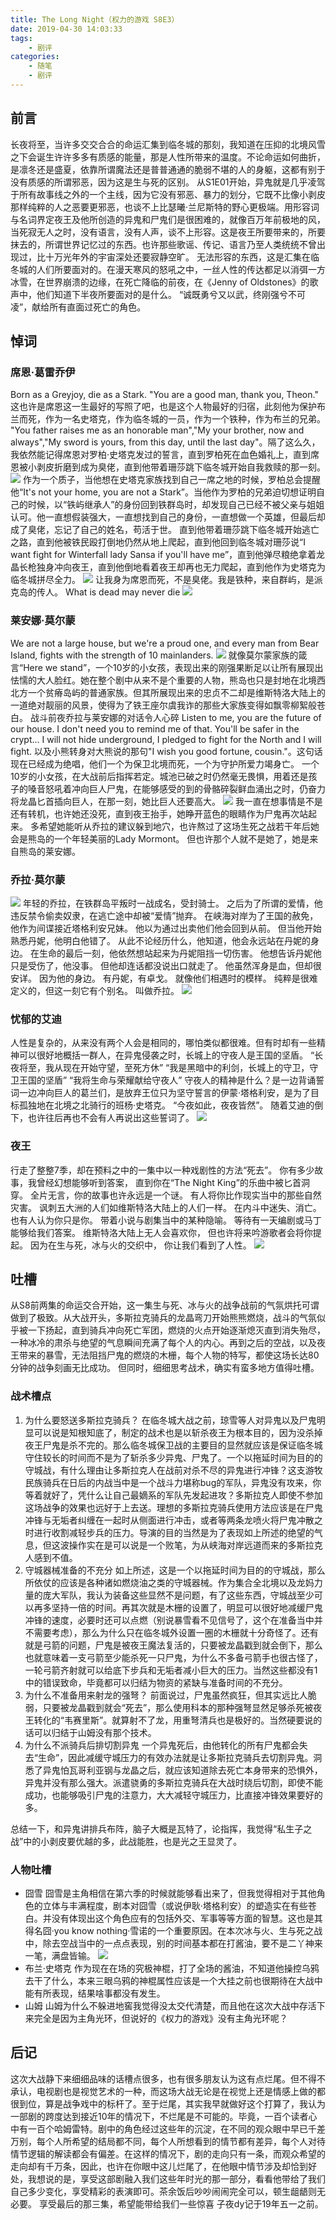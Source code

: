 ```yaml
---
title: The Long Night（权力的游戏 S8E3）
date: 2019-04-30 14:03:33
tags:
    - 剧评
categories:
    - 随笔
    - 剧评
---
```

## 前言
长夜将至，当许多交交合合的命运汇集到临冬城的那刻，我知道在压抑的北境风雪之下会诞生许许多多有质感的能量，那是人性所带来的温度。不论命运如何曲折，是凛冬还是盛夏，依靠所谓魔法还是普普通通的脆弱不堪的人的身躯，这都有别于没有质感的所谓邪恶，因为这是生与死的区别。
从S1E01开始，异鬼就是几乎凌驾于所有故事线之外的一个主线，因为它没有邪恶、暴力的划分，它既不比像小剥皮那样纯粹的人之恶要更邪恶，也谈不上比瑟曦·兰尼斯特的野心更极端。用形容词与名词界定夜王及他所创造的异鬼和尸鬼们是很困难的，就像百万年前极地的风，当死寂无人之时，没有语言，没有人声，谈不上形容。这是夜王所要带来的，所要抹去的，所谓世界记忆过的东西。也许那些歌谣、传记、语言乃至人类统统不曾出现过，比十万光年外的宇宙深处还要寂静空旷。
无法形容的东西，这是汇集在临冬城的人们所要面对的。在漫天寒风的怒吼之中，一丝人性的传达都足以消弭一方冰雪，在世界崩溃的边缘，在死亡降临的前夜，在《Jenny of Oldstones》的歌声中，他们知道下半夜所要面对的是什么。
“诚既勇兮又以武，终刚强兮不可凌”，献给所有直面过死亡的角色。

## 悼词
### 席恩·葛雷乔伊
Born as a Greyjoy, die as a Stark. "You are a good man, thank you, Theon."
这也许是席恩这一生最好的写照了吧，也是这个人物最好的归宿，此刻他为保护布兰而死，作为一名史塔克，作为临冬城的一员，作为一个铁种，作为布兰的兄弟。
"You father raises me as an honorable man","My your brother, now and always","My sword is yours, from this day, until the last day"。隔了这么久，我依然能记得席恩对罗柏·史塔克发过的誓言，直到罗柏死在血色婚礼上，直到席恩被小剥皮折磨到成为臭佬，直到他带着珊莎跳下临冬城开始自我救赎的那一刻。
![](img/BlogImg/1.jpeg)
作为一个质子，当他想在史塔克家族找到自己一席之地的时候，罗柏总会提醒他“It's not your home, you are not a Stark”。当他作为罗柏的兄弟迫切想证明自己的时候，以“铁屿继承人”的身份回到铁群岛时，却发现自己已经不被父亲与姐姐认可。他一直想假装强大，一直想找到自己的身份，一直想做一个英雄，但最后却成了臭佬，忘记了自己的姓名，苟活于世。
直到他带着珊莎跳下临冬城开始逃亡之路，直到他被铁民殴打倒地仍然从地上爬起，直到他回到临冬城对珊莎说“I want fight for Winterfall lady Sansa if you'll have me”，直到他弹尽粮绝拿着龙晶长枪独身冲向夜王，直到他倒地看着夜王却再也无力爬起，直到他作为史塔克为临冬城拼尽全力。
![](img/BlogImg/2.jpg)
让我身为席恩而死，不是臭佬。我是铁种，来自群屿，是派克岛的传人。
What is dead may never die
![](img/BlogImg/3.jpg)

### 莱安娜·莫尔蒙
We are not a large house, but we're a proud one, and every man from Bear Island, fights with the strength of 10 mainlanders.
![](img/BlogImg/4.jpg)
就像莫尔蒙家族的箴言“Here we stand”，一个10岁的小女孩，表现出来的刚强果断足以让所有展现出怯懦的大人脸红。她在整个剧中从来不是个重要的人物，熊岛也只是封地在北境西北方一个贫瘠岛屿的普通家族。但其所展现出来的忠贞不二却是维斯特洛大陆上的一道绝对靓丽的风景，使得为了铁王座尔虞我诈的那些大家族变得如飘零柳絮般苍白。
战斗前夜乔拉与莱安娜的对话令人心碎
Listen to me, you are the future of our house.
I don't need you to remind me of that.
You'll be safer in the crypt...
I will not hide underground, I pledged to fight for the North and I will fight.
以及小熊转身对大熊说的那句"I wish you good fortune, cousin."。这句话现在已经成为绝唱，他们一个为保卫北境而死，一个为守护所爱力竭身亡。
一个10岁的小女孩，在大战前后指挥若定。城池已破之时仍然毫无畏惧，用着还是孩子的嗓音怒吼着冲向巨人尸鬼，在能够感受的到的骨骼碎裂鲜血涌出之时，仍奋力将龙晶匕首插向巨人，在那一刻，她比巨人还要高大。
![](img/BlogImg/5.jpg)
我一直在想事情是不是还有转机，也许她还没死，直到夜王抬手，她睁开蓝色的眼睛作为尸鬼再次站起来。
多希望她能听从乔拉的建议躲到地穴，也许熬过了这场生死之战若干年后她会是熊岛的一个年轻美丽的Lady Mormont。
但也许那个人就不是她了，她是来自熊岛的莱安娜。

### 乔拉·莫尔蒙
![](img/BlogImg/6.jpg)
年轻的乔拉，在铁群岛平叛时一战成名，受封骑士。
之后为了所谓的爱情，他违反禁令偷卖奴隶，在逃亡途中却被“爱情”抛弃。
在峡海对岸为了王国的赦免，他作为间谍接近塔格利安兄妹。
他以为通过出卖他们他会回到从前。
但当他开始熟悉丹妮，他明白他错了。
从此不论经历什么，他知道，他会永远站在丹妮的身边。
在生命的最后一刻，他依然想站起来为丹妮阻挡一切伤害。
他想告诉丹妮他只是受伤了，他没事。
但他却连话都没说出口就走了。
他虽然浑身是血，但却很安详。
因为他的身边。
有丹妮，有卓戈。
就像他们相遇时的模样。
纯粹是很难定义的，但这一刻它有个别名。
叫做乔拉。
![](img/BlogImg/7.jpg)

### 忧郁的艾迪
人性是复杂的，从来没有两个人会是相同的，哪怕类似都很难。但有时却有一些精神可以很好地概括一群人，在异鬼侵袭之时，长城上的守夜人是王国的坚盾。
“长夜将至，我从现在开始守望，至死方休”
“我是黑暗中的利剑，长城上的守卫，守卫王国的坚盾”
“我将生命与荣耀献给守夜人”
守夜人的精神是什么？是一边背诵誓词一边冲向巨人的葛兰们，是放弃王位只为坚守誓言的伊蒙·塔格利安，是为了目标孤独地在北境之北骑行的班杨·史塔克。
“今夜如此，夜夜皆然”。
随着艾迪的倒下，也许往后再也不会有人再说出这些誓词了。
![](img/BlogImg/8.jpg)

### 夜王
行走了整整7季，却在预料之中的一集中以一种戏剧性的方法“死去”。
你有多少故事，我曾经幻想能够听到答案，
直到你在“The Night King”的乐曲中被匕首洞穿。
全片无言，你的故事也许永远是一个谜。
有人将你比作现实当中的那些自然灾害。
讽刺五大洲的人们如维斯特洛大陆上的人们一样。
在内斗中迷失、消亡。
也有人认为你只是你。
带着小说与剧集当中的某种隐喻。
等待有一天编剧或马丁能够给我们答案。
维斯特洛大陆上无人会喜欢你，
但也许将来吟游歌者会将你提起。
因为在生与死，冰与火的交织中，
你让我们看到了人性。
![](img/BlogImg/9.jpg)

## 吐槽
从S8前两集的命运交合开始，这一集生与死、冰与火的战争战前的气氛烘托可谓做到了极致。从大战开头，多斯拉克骑兵的龙晶弯刀开始熊熊燃烧，战斗的气氛似乎被一下扬起，直到骑兵冲向死亡军团，燃烧的火点开始逐渐熄灭直到消失殆尽，一种冰冷的肃杀与绝望的气息瞬间充满了每个人的内心。再到之后的空战，以及夜王带来的暴雪，无法阻挡尸鬼的燃烧的木栅，每个人物的特写，都使这场长达80分钟的战争刻画无比成功。
但同时，细细思考战术，确实有蛮多地方值得吐槽。
### 战术槽点
1. 为什么要怒送多斯拉克骑兵？
在临冬城大战之前，琼雪等人对异鬼以及尸鬼明显可以说是知根知底了，制定的战术也是以斩杀夜王为根本目的，因为没杀掉夜王尸鬼是杀不完的。那么临冬城保卫战的主要目的显然就应该是保证临冬城守住较长的时间而不是为了斩杀多少异鬼、尸鬼了。一个以拖延时间为目的的守城战，有什么理由让多斯拉克人在战前对杀不尽的异鬼进行冲锋？这支游牧民族骑兵在日后的内战当中是一个战斗力堪称bug的军队，异鬼没有攻来，你等着就好了，凭什么让自己最嫡系的军队先发起进攻？多斯拉克人即使不参加这场战争的效果也远好于上去送。理想的多斯拉克骑兵使用方法应该是在尸鬼冲锋与无垢者纠缠在一起时从侧面进行冲击，或者等两条龙喷火将尸鬼冲散之时进行收割减轻步兵的压力。导演的目的当然是为了表现如上所述的绝望的气息，但这波操作实在是可以说是一个败笔，为从峡海对岸远道而来的多斯拉克人感到不值。
2. 守城器械准备的不充分
如上所述，这是一个以拖延时间为目的的守城战，那么所依仗的应该是各种诸如燃烧油之类的守城器械。作为集合全北境以及龙妈力量的庞大军队，我认为装备这些显然不是问题，有了这些东西，守城战至少可以再多坚持一倍的时间。再其次就是木栅的设置了，明显可以很好地减缓尸鬼冲锋的速度，必要时还可以点燃（别说暴雪看不见信号了，这个在准备当中并不需要考虑），那么为什么只在临冬城外设置一圈的木栅就十分奇怪了。还有就是弓箭的问题，尸鬼是被夜王魔法复活的，只要被龙晶戳到就会倒下，那么也就意味着一支弓箭至少能杀死一只尸鬼，为什么不多备弓箭手也很古怪了，一轮弓箭齐射就可以给底下步兵和无垢者减小巨大的压力。当然这些都没有1中的错误致命，毕竟都可以归结为物资的紧缺与准备时间的不充分。
3. 为什么不准备用来射龙的强弩？
前面说过，尸鬼虽然疯狂，但其实远比人脆弱，只要被龙晶戳到就会“死去”，那么使用科本的那种强弩显然足够杀死被夜王转化的“韦赛里斯”。就算射不了龙，用重弩清兵也是极好的。当然硬要说的话可以归结于山姆没有那个技术。
4. 为什么不派骑兵后排切割异鬼
一个异鬼死后，由他转化的所有尸鬼都会失去“生命”，因此减缓守城压力的有效办法就是让多斯拉克骑兵去切割异鬼。洞悉了异鬼怕瓦哥利亚钢与龙晶之后，就应该知道除去死亡本身带来的恐惧外，异鬼并没有那么强大。派遣骁勇的多斯拉克骑兵在大战时绕后切割，即使不能成功，也能够吸引尸鬼的注意力，大大减轻守城压力，比直接冲锋效果要好的多。

总结一下，和异鬼讲排兵布阵，脑子大概是瓦特了，论指挥，我觉得“私生子之战”中的小剥皮要优越的多，此战能胜，也是光之王显灵了。

### 人物吐槽
* 囧雪
囧雪是主角相信在第六季的时候就能够看出来了，但我觉得相对于其他角色的立体与丰满程度，剧本对囧雪（或说伊耿·塔格利安）的塑造实在有些苍白。并没有体现出这个角色应有的包括外交、军事等等方面的智慧。这也是其得名囧·you know nothing·雪诺的一个重要原因。在本次冰与火、生与死之战中，除去空战当中的一点点表现，别的时间基本都在打酱油，要不是二丫神来一笔，满盘皆输。
![](img/BlogImg/10.jpg)
* 布兰·史塔克
作为现在在场的究极神棍，打了全场的酱油，不知道他操控乌鸦去干了什么，本来三眼乌鸦的神棍属性应该是一个大挂之前也很期待在大战中能有所表现，结果啥事都没有发生。
* 山姆
山姆为什么不躲进地窖我觉得没太交代清楚，而且他在这次大战中存活下来完全是因为主角光环，但说好的《权力的游戏》没有主角光环呢？

## 后记
这次大战静下来细细品味的话槽点很多，也有很多朋友认为这有点烂尾。但不得不承认，电视剧也是视觉艺术的一种，而这场大战无论是在视觉上还是情感上做的都很到位，算是战争戏中的标杆了。至于烂尾，其实我早就做好这个打算了，我认为一部剧的跨度达到接近10年的情况下，不烂尾是不可能的。毕竟，一百个读者心中有一百个哈姆雷特。剧中的角色经过这些年的沉淀，在不同的观众眼中早已千差万别，每个人所希望的结局都不同，每个人所想看到的情节都有差异，每个人对待情节逻辑的解读都会有偏差。在这样的情况下，剧的走向只有一条，而观众希望的走向却有千万条，因此，也许在你眼中这儿烂尾了，在他眼中情节涉及却恰到好处，我想说的是，享受这部剧融入我们这些年时光的那一部分，看看他带给了我们自己多少变化，享受精彩的表演即可。茶余饭后吵吵闹闹完全可以，顿生龃龉则无必要。
享受最后的那三集，希望能带给我们一些惊喜
子夜dy记于19年五一之前。